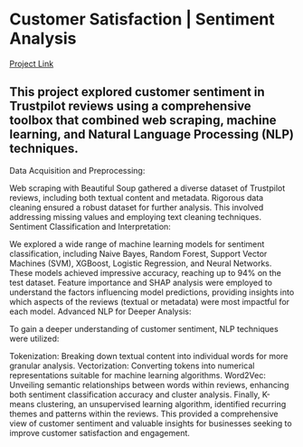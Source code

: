 

# Customer Satisfaction | Sentiment Analysis
[Project Link](https://customer-satisfaction.streamlit.app/)
## This project explored customer sentiment in Trustpilot reviews using a comprehensive toolbox that combined web scraping, machine learning, and Natural Language Processing (NLP) techniques.

Data Acquisition and Preprocessing:

Web scraping with Beautiful Soup gathered a diverse dataset of Trustpilot reviews, including both textual content and metadata.
Rigorous data cleaning ensured a robust dataset for further analysis. This involved addressing missing values and employing text cleaning techniques.
Sentiment Classification and Interpretation:

We explored a wide range of machine learning models for sentiment classification, including Naive Bayes, Random Forest, Support Vector Machines (SVM), XGBoost, Logistic Regression, and Neural Networks. These models achieved impressive accuracy, reaching up to 94% on the test dataset.
Feature importance and SHAP analysis were employed to understand the factors influencing model predictions, providing insights into which aspects of the reviews (textual or metadata) were most impactful for each model.
Advanced NLP for Deeper Analysis:

To gain a deeper understanding of customer sentiment, NLP techniques were utilized:

Tokenization: Breaking down textual content into individual words for more granular analysis.
Vectorization: Converting tokens into numerical representations suitable for machine learning algorithms.
Word2Vec: Unveiling semantic relationships between words within reviews, enhancing both sentiment classification accuracy and cluster analysis.
Finally, K-means clustering, an unsupervised learning algorithm, identified recurring themes and patterns within the reviews. This provided a comprehensive view of customer sentiment and valuable insights for businesses seeking to improve customer satisfaction and engagement.

